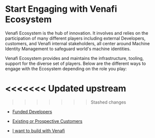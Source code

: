 # Start Engaging with Venafi Ecosystem

Venafi Ecosystem is the hub of innovation. It involves and relies on the participation of many different players including external Developers, customers, and Venafi internal stakeholders, all center around Machine Identity Management to safeguard world's machine identities. 

Venafi Ecosystem provides and maintains the infrastructure, tooling, support for the diverse set of players. Below are the different ways to engage with the Ecosystem depending on the role you play:

<<<<<<< Updated upstream
=======
<!-- * [Venafi Solution Architects](solution-architects.md) -->

>>>>>>> Stashed changes
* [Funded Developers](funded-developers.md)

* [Existing or Prospective Customers](customers.md)

* [I want to build with Venafi](prospective-developers.md)
